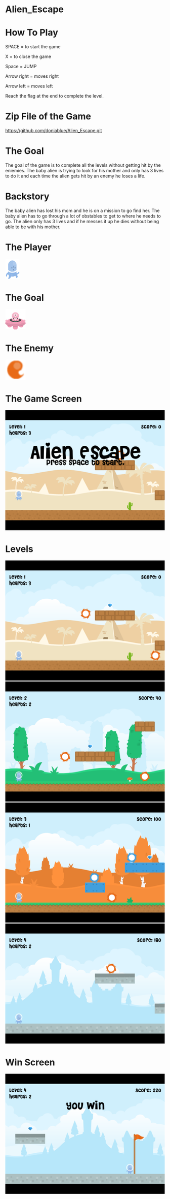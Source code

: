 # Alien_Escape

# How To Play
SPACE = to start the game

X = to close the game

Space = JUMP 

Arrow right = moves right

Arrow left = moves left

Reach the flag at the end to complete the level.

# Zip File of the Game
https://github.com/doniablue/Alien_Escape.git
# The Goal
The goal of the game is to complete all the levels without getting hit by the eniemies. The baby alien is trying to look for his mother and only has 3 lives to do it and each time the alien gets hit by an enemy he loses a life.
# Backstory
The baby alien has lost his mom and he is on a mission to go find her. The baby alien has to go through
a lot of obstables to get to where he needs to go. The alien only has 3 lives and if he messes it up he dies without being able to 
be with his mother. 
# The Player
![Alt Text](https://raw.githubusercontent.com/doniablue/Alien_Escape/master/platformer-final-template-animated/assets/images/characters/p2_jump.png)
# The Goal
![Alt Text](https://raw.githubusercontent.com/doniablue/Alien_Escape/master/platformer-final-template-animated/assets/images/characters/shipPink_manned.png)
# The Enemy
![Alt Text](https://raw.githubusercontent.com/doniablue/Alien_Escape/master/platformer-final-template-animated/assets/images/characters/fireball1.png)
# The Game Screen
![Alt Text](https://raw.githubusercontent.com/doniablue/Alien_Escape/master/Screenshots/StartScreen.png)
# Levels
![Alt Text](https://raw.githubusercontent.com/doniablue/Alien_Escape/master/Screenshots/Level1.png)
![Alt Text](https://raw.githubusercontent.com/doniablue/Alien_Escape/master/Screenshots/Level2.png)
![Alt Text](https://raw.githubusercontent.com/doniablue/Alien_Escape/master/Screenshots/Level3.png)
![Alt Text](https://raw.githubusercontent.com/doniablue/Alien_Escape/master/Screenshots/Screenshot%20(11).png)
# Win Screen
![Alt Text](https://raw.githubusercontent.com/doniablue/Alien_Escape/master/Screenshots/Screenshot%20(12).png)
